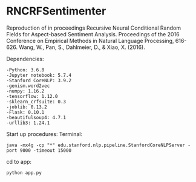 # RNCRFSentimenter
Reproduction of in proceedings Recursive Neural Conditional Random Fields for Aspect-based Sentiment Analysis. Proceedings of the 2016 Conference on Empirical Methods in Natural Language Processing, 616-626. Wang, W., Pan, S., Dahlmeier, D., & Xiao, X. (2016). 

Dependencies:
```
-Python: 3.6.8
-Jupyter notebook: 5.7.4
-Stanford CoreNLP: 3.9.2
-genism.word2vec
-numpy: 1.16.2
-tensorflow: 1.12.0
-sklearn_crfsuite: 0.3
-joblib: 0.13.2
-Flask: 0.10.1
-beautifulsoup4: 4.7.1
-urllib3: 1.24.1
```
Start up procedures: 
Terminal:
```
java -mx4g -cp "*" edu.stanford.nlp.pipeline.StanfordCoreNLPServer -port 9000 -timeout 15000
```
cd to app:
```
python app.py
```
